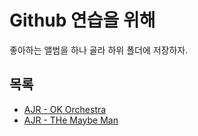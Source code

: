 # Github 연습을 위해

좋아하는 앨범을 하나 골라 하위 폴더에 저장하자.

## 목록

- [AJR - OK Orchestra](ok-orchestra/README.md)
- [AJR - THe Maybe Man](the-maybe-man/README.md)
